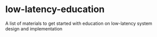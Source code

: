# low-latency-education
A list of materials to get started with education on low-latency system design and implementation

